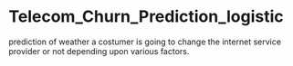 # Telecom_Churn_Prediction_logistic
prediction of weather a costumer is going to change the internet service provider or not depending upon various factors.
